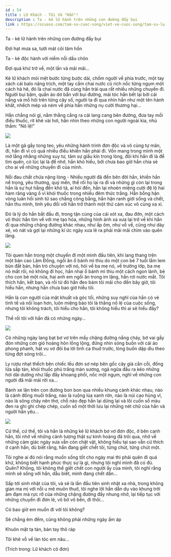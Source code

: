 ```yaml
---
id : 54
title : Lữ Khách - Tôi Và "Hắn"!
description : Ta - kẻ lữ hành trên những con đường đầy bụi
link : https://ocuaso.com/tam-su-cuoc-song/viet-ve-cuoc-song/tam-su-lu-khach-toi-va-han.html
---
```


Ta - kẻ lữ hành trên những con đường đầy bụi

Đợi hạt mưa sa, tưới mát cõi tâm hồn

Ta - kẻ độc hành với niềm nỗi dấu chôn

Đợi quá khứ trở về, một lần và mãi mãi...

Kẻ lữ khách mỏi mệt bước từng bước dài, chồm người về phía trước, một tay
xách cái balo nặng trịch, một tay cầm chai nước cũ rích nốc từng ngụm một
cách hả hê, đó là chai nước đã cùng hắn trải qua rất nhiều những chuyến
đi. Người bụi bặm, quần áo dơ bẩn với bụi đường, mái tóc hắn bết lại bởi
cái nắng và mồ hôi trên từng cây số, người ta đi qua nhìn hắn như một tên
hành khất, nhếch mép và ném về phía hắn những nụ cười thương hại...

Hắn chẳng nói gì, nằm thẳng cẳng ra cái lang cang bên đường, đưa tay mồi
điếu thuốc, rít khẽ vài hơi, hắn nhìn theo những con người ngoài kia, nhủ
thầm: "Nô lệ!"

![](https://ocuaso.com/wp-content/uploads/2016/03/tam-su-lu-khach-toi-va-han-2.jpg)

Là một gã gầy tong teo, yêu những hành trình đơn độc và vô cùng tự mãn,
đi, hắn đi vì có quá nhiều điều khiến hắn phải đi. Vốn mang trong mình một
mớ lằng nhằng những suy tư, tâm sự giấu kín trong lòng, đôi khi hắn đi là
để tìm quên, có lúc lại là để nhớ, hắn khó hiểu, bởi chưa bao giờ hắn chia
sẻ cho ai về những chuyến đi của mình.

Nỗi đau chất chứa nặng lòng - Nhiều người đã đến bên đời hắn, khiến hắn
nể trọng, yêu thương, quý mến, thế rồi họ lại ra đi và những gì còn lại
trong hắn là sự hụt hẫng đến khó tả, ai hỏi đến, hắn lại nhoẻn miệng cười
đệ lộ hai hàm răng vàng ố vì khói thuốc trong nhiều đêm thức trắng. Hắn
bỗng hận vòng luân hồi sinh tử sao chẳng công bằng, hắn hận ranh giới sống
và chết, hắn thu mình, tình yêu đối với hắn trở thành một thứ cảm xúc vô
cùng xa xỉ.

Đó là lý do hắn bắt đầu đi, trong tận cùng của cái xót xa, đau đớn, một
cách vô thức hắn tìm về với mẹ tạo hóa, những hình ảnh xa xưa lại trở về
khi hắn đi qua những chặng đường khác nhau, như ấp ôm, như vỗ về, cũng như
dày xé, vò nát và gợi lại những kí ức ngày xưa lẽ ra phải mãi mãi chìm vào
quên lãng.

![](https://ocuaso.com/wp-content/uploads/2016/03/tam-su-lu-khach-toi-va-han.jpg)

Tôi quen hắn trong một chuyến đi một mình đầu tiên, khi lang thang trên
một bản cao Lâm Đồng, ngồi ăn ổ bánh mì thiu do một con bé 7 tuổi lấm lem
bùn đất bán, hắn trò chuyện với nó, hỏi về ba mẹ nó, về trường lớp, ba mẹ
nó mất rồi, nó không đi học, hắn nhai ổ bánh mì thiu một cách ngon lành,
bẻ cho con bé một nửa, hai anh em ngồi ăn trong im lặng, hắn rơi nước mắt.
Tôi thích hắn, kết bạn, và rồi từ đó hắn đeo bám tôi mãi cho đến bây giờ,
tôi hiểu hắn, nhưng hắn chưa bao giờ hiểu tôi.

Hắn là con người của mặt khuất và góc tối, những suy nghĩ của hắn có vẻ
tinh tế và nổi loạn hơn, luôn miệng bảo tôi là thằng nô lệ của cuộc sống,
nhưng tôi không trách, tôi hiểu cho hắn, tôi không hiểu thì ai sẽ hiểu đây?

Thế rồi tôi với hắn đã có những ngày...

![](https://ocuaso.com/wp-content/uploads/2016/02/tam-su-di-thoi-em-di-de-them-duoc-ve-nha-3.jpg)

Có những ngày lang bạt bơ vơ trên mấy chặng đường nắng cháy, bờ vai gầy
đón những cơn gió hoàng hôn lồng lộng, đứng nhìn sóng buồn với cái áo phong
phanh, hát vu vơ đôi ba lời tình ca thuở trước, lòng buồn dập dìu theo từng
đợt sóng trôi...

Ly rượu nhạt thếch bên chiếc lều đơn sơ nép bên gốc cây già cằn cỗi, đống
lửa sắp tàn, khói thuốc phủ trắng màn sương, ngả ngửa đầu ra kéo những hơi
dài dường như lấp đầy khoang phổi, nốc một ngụm, nghĩ về những con người
đã mãi mãi rời xa...

Bánh xe lăn trên con đường bon bon qua nhiều khung cảnh khác nhau, nào là
cánh đồng muối trắng, nào là ruộng lúa xanh rờn, nào là núi cao hùng vĩ,
nào là sông chảy nên thơ, chỗ nào đẹp hắn lại dừng lại và lôi cuốn sổ màu
đen ra ghi ghi chép chép, cuốn sổ một thời lưu lại những nét chữ của hắn
và người hắn yêu...

![](https://ocuaso.com/wp-content/uploads/2016/02/tam-su-mot-chieu-tren-ben-song-que-4.jpg)

Cứ thế, cứ thế, tôi và hắn là những kẻ lữ khách bơ vơ đơn độc, ở bên cạnh
hắn, tôi nhớ về những cảnh tượng thật sự kinh hoàng đã trôi qua, nhớ về
những cảm giác ngày xưa vẫn còn chật vật, không hiểu tại sao vẫn cứ thích
ở cạnh hắn, dù biết rằng, hắn đang giết chết tôi, từng chút, từng chút một.

Tôi nghe ai đó nói rằng muốn sống tốt cho ngày mai thì phải quên đi quá
khứ, không biết hạnh phúc thực sự là gì, nhưng tôi nghĩ mình đã có đủ. Quên?
Không, tôi không thể giết chết con người ấy của mình, tôi nghĩ rằng mình
sẽ sống với hắn, dẫu biết, mình đang chết dần...

Sắp tới sinh nhật của tôi, và sẽ là lần đầu tiên sinh nhật xa nhà, trong
không gian ma mị với nỗi u mê muôn thuở, tôi nghe lời hắn dẫn dụ vào khung
trời ảm đạm mà rực rỡ của những chặng đường đầy nhung nhớ, lại tiếp tục
với những chuyến đi đơn lẻ, vô bờ vô bến, đi thôi...

Có bao giờ em muốn đi với tôi không?

Sẽ chẳng êm đềm, cũng không phải những ngày ấm áp

Khuôn mặt tạ tàn, bàn tay thô ráp

Tôi khẽ vỗ về làn tóc em nâu...

(Trích trong: Lữ khách cô đơn)